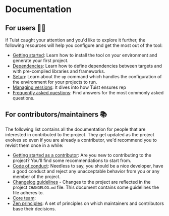 # Documentation

## For users 👩‍💻

If Tuist caught your attention and you'd like to explore it further, the following resources will help you configure and get the most out of the tool:

- [Getting started](usage/getting-started.md): Learn how to install the tool on your environment and generate your first project.
- [Dependencies](usage/dependencies.md): Learn how to define dependencies between targets and with pre-compiled libraries and frameworks.
- [Setup](usage/up.md): Learn about the `up` command which handles the configuration of the environment for your projects to run.
- [Managing versions](usage/managing-versions.md): It dives into how Tuist ensures rep
- [Frequently asked questions](usage/faq.md): Find answers for the most commonly asked questions.

## For contributors/maintainers 📚

The following list contains all the documentation for people that are interested in contributed to the project. They get updated as the project evolves so even if you are already a contributor, we'd recommend you to revisit them once in a while:

- [Getting started as a contributor](contribution/getting-started.md): Are you new to contributing to the project? You'll find some recommendations to start from.
- [Code of conduct](contribution/code-of-conduct.md): Needless to say, you should be a nice developer, have a good conduct and reject any unacceptable behavior from you or any member of the project.
- [Changelog guidelines](contribution/changelog-guidelines.md) - Changes to the project are reflected in the project `CHANGELOG.md` file. This document contains some guidelines the file adheres to.
- [Core team](contribution/core-team.md):
- [Zen principles](contribution/zen.md): A set of principles on which maintainers and contributors base their decisions.
